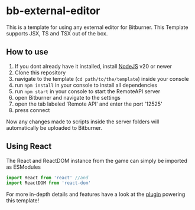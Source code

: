 # bb-external-editor

This is a template for using any external editor for Bitburner. This Template supports JSX, TS and TSX out of the box.

## How to use

1. If you dont already have it installed, install [NodeJS](https://nodejs.org) v20 or newer
1. Clone this repository
1. navigate to the template (`cd path/to/the/template`) inside your console
1. run `npm install` in your console to install all dependencies
1. run `npm start` in your console to start the RemoteAPI server
1. open Bitburner and navigate to the settings
1. open the tab labeled 'Remote API' and enter the port '12525'
1. press connect

Now any changes made to scripts inside the server folders will automatically be uploaded to Bitburner.

## Using React

The React and ReactDOM instance from the game can simply be imported as ESModules

```js
import React from 'react' //and
import ReactDOM from 'react-dom'
```

For more in-depth details and features have a look at the [plugin](https://github.com/NilsRamstoeck/esbuild-bitburner-plugin) powering this template!

